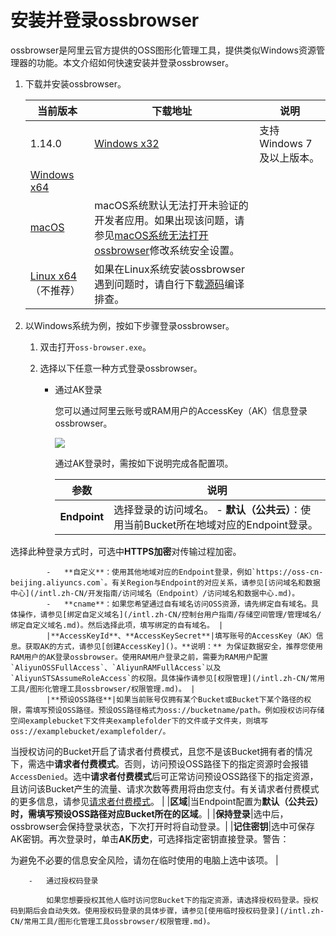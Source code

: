 # 安装并登录ossbrowser

ossbrowser是阿里云官方提供的OSS图形化管理工具，提供类似Windows资源管理器的功能。本文介绍如何快速安装并登录ossbrowser。

1.  下载并安装ossbrowser。

    |当前版本|下载地址|说明|
    |----|----|--|
    |1.14.0|[Windows x32](https://gosspublic.alicdn.com/oss-browser/1.14.0/oss-browser-win32-ia32.zip)|支持Windows 7及以上版本。|
    |[Windows x64](https://gosspublic.alicdn.com/oss-browser/1.14.0/oss-browser-win32-x64.zip)|
    |[macOS](https://gosspublic.alicdn.com/oss-browser/1.14.0/oss-browser-darwin-x64.zip)|macOS系统默认无法打开未验证的开发者应用。如果出现该问题，请参见[macOS系统无法打开ossbrowser](/intl.zh-CN/常用工具/图形化管理工具ossbrowser/常见问题.md)修改系统安全设置。|
    |[Linux x64](https://gosspublic.alicdn.com/oss-browser/1.14.0/oss-browser-linux-x64.zip)（不推荐）|如果在Linux系统安装ossbrowser遇到问题时，请自行下载[源码](https://github.com/aliyun/oss-browser)编译排查。|

2.  以Windows系统为例，按如下步骤登录ossbrowser。

    1.  双击打开`oss-browser.exe`。

    2.  选择以下任意一种方式登录ossbrowser。

        -   通过AK登录

            您可以通过阿里云账号或RAM用户的AccessKey（AK）信息登录ossbrowser。

            ![](https://static-aliyun-doc.oss-accelerate.aliyuncs.com/assets/img/zh-CN/6227056161/p40359.png)

            通过AK登录时，需按如下说明完成各配置项。

            |参数|说明|
            |--|--|
            |**Endpoint**|选择登录的访问域名。             -   **默认（公共云）**：使用当前Bucket所在地域对应的Endpoint登录。

选择此种登录方式时，可选中**HTTPS加密**对传输过程加密。

            -   **自定义**：使用其他地域对应的Endpoint登录，例如`https://oss-cn-beijing.aliyuncs.com`。有关Region与Endpoint的对应关系，请参见[访问域名和数据中心](/intl.zh-CN/开发指南/访问域名（Endpoint）/访问域名和数据中心.md)。
            -   **cname**：如果您希望通过自有域名访问OSS资源，请先绑定自有域名。具体操作，请参见[绑定自定义域名](/intl.zh-CN/控制台用户指南/存储空间管理/管理域名/绑定自定义域名.md)。然后选择此项，填写绑定的自有域名。 |
            |**AccessKeyId**、**AccessKeySecret**|填写账号的AccessKey（AK）信息。获取AK的方式，请参见[创建AccessKey]()。**说明：** 为保证数据安全，推荐您使用RAM用户的AK登录ossbrowser。使用RAM用户登录之前，需要为RAM用户配置`AliyunOSSFullAccess`、`AliyunRAMFullAccess`以及`AliyunSTSAssumeRoleAccess`的权限。具体操作请参见[权限管理](/intl.zh-CN/常用工具/图形化管理工具ossbrowser/权限管理.md)。 |
            |**预设OSS路径**|如果当前账号仅拥有某个Bucket或Bucket下某个路径的权限，需填写预设OSS路径。预设OSS路径格式为oss://bucketname/path。例如授权访问存储空间examplebucket下文件夹examplefolder下的文件或子文件夹，则填写oss://examplebucket/examplefolder/。

当授权访问的Bucket开启了请求者付费模式，且您不是该Bucket拥有者的情况下，需选中**请求者付费模式**。否则，访问预设OSS路径下的指定资源时会报错`AccessDenied`。选中**请求者付费模式**后可正常访问预设OSS路径下的指定资源，且访问该Bucket产生的流量、请求次数等费用将由您支付。有关请求者付费模式的更多信息，请参见[请求者付费模式](/intl.zh-CN/开发指南/存储空间（Bucket）/请求者付费模式.md)。 |
            |**区域**|当Endpoint配置为**默认（公共云）**时，需填写预设OSS路径对应Bucket所在的**区域**。|
            |**保持登录**|选中后，ossbrowser会保持登录状态，下次打开时将自动登录。|
            |**记住密钥**|选中可保存AK密钥。再次登录时，单击**AK历史**，可选择指定密钥直接登录。警告：

为避免不必要的信息安全风险，请勿在临时使用的电脑上选中该项。 |

        -   通过授权码登录

            如果您想要授权其他人临时访问您Bucket下的指定资源，请选择授权码登录。授权码到期后会自动失效。使用授权码登录的具体步骤，请参见[使用临时授权码登录](/intl.zh-CN/常用工具/图形化管理工具ossbrowser/权限管理.md)。


